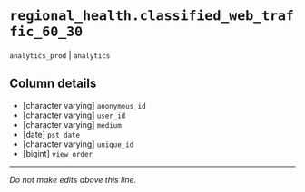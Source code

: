 # `regional_health.classified_web_traffic_60_30`
`analytics_prod` | `analytics`

## Column details
* [character varying] `anonymous_id`
* [character varying] `user_id`
* [character varying] `medium`
* [date]      `pst_date`
* [character varying] `unique_id`
* [bigint]    `view_order`

-------------------------------------------------------------------------------
*Do not make edits above this line.*
